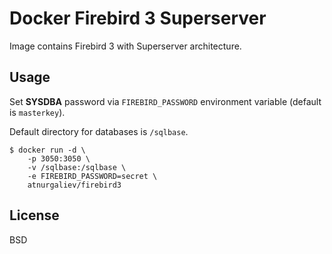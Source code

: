 Docker Firebird 3 Superserver
=============================

Image contains Firebird 3 with Superserver architecture.

Usage
-----

Set **SYSDBA** password via `FIREBIRD_PASSWORD` environment variable (default is `masterkey`).

Default directory for databases is `/sqlbase`.

    $ docker run -d \
        -p 3050:3050 \
        -v /sqlbase:/sqlbase \
        -e FIREBIRD_PASSWORD=secret \
        atnurgaliev/firebird3

License
-------

BSD
